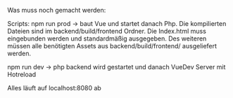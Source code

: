 Was muss noch gemacht werden:

Scripts:
npm run prod
-> baut Vue und startet danach Php. Die kompilierten Dateien sind im backend/build/frontend Ordner. Die Index.html muss eingebunden werden und standardmäßig ausgegeben.
Des weiteren müssen alle benötigten Assets aus backend/build/frontend/ ausgeliefert werden.

npm run dev
-> php backend wird gestartet und danach VueDev Server mit Hotreload

Alles läuft auf localhost:8080 ab